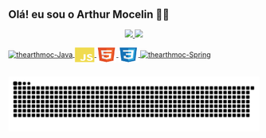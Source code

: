 ## Olá! eu sou o Arthur Mocelin 👨‍💻
<div align="center">
  <a href="https://github.com/thearthmoc">
  <img height="180em" src="https://github-readme-stats.vercel.app/api?username=thearthmoc&show_icons=true&theme=dark&include_all_commits=true&count_private=true"/>
  <img height="180em" src="https://github-readme-stats.vercel.app/api/top-langs/?username=thearthmoc&layout=compact&langs_count=7&theme=dark"/>
</div>
<div style="display: inline_block"><br>
  <img align="center" alt="thearthmoc-Java" height="30" width="40" src="https://cdn.jsdelivr.net/gh/devicons/devicon/icons/java/java-original.svg" />
  <img align="center" alt="thearthmoc-Js" height="30" width="40" src="https://raw.githubusercontent.com/devicons/devicon/master/icons/javascript/javascript-plain.svg">
  <img align="center" alt="thearthmoc-HTML" height="30" width="40" src="https://raw.githubusercontent.com/devicons/devicon/master/icons/html5/html5-original.svg">
  <img align="center" alt="thearthmoc-CSS" height="30" width="40" src="https://raw.githubusercontent.com/devicons/devicon/master/icons/css3/css3-original.svg">
  <img align="center" alt="thearthmoc-Spring" height="30" width="40"src="https://cdn.jsdelivr.net/gh/devicons/devicon/icons/spring/spring-original.svg" />
</div>

##

<div>
 
  ![Snake animation](https://github.com/thearthmoc/thearthmoc/blob/output/github-contribution-grid-snake.svg)
</div>
